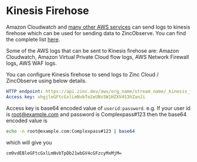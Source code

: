 # Kinesis Firehose

Amazon Cloudwatch and [many other AWS services](https://docs.aws.amazon.com/AmazonCloudWatch/latest/logs/AWS-logs-and-resource-policy.html) can send logs to kinesis firehose which can be used for sending data to ZincObserve. You can find the complete list [here](https://docs.aws.amazon.com/AmazonCloudWatch/latest/logs/AWS-logs-and-resource-policy.html).

Some of the AWS logs that can be sent to Kinesis firehose are: Amazon Cloudwatch, Amazon Virtual Private Cloud flow logs, AWS Network Firewall logs, AWS WAF logs.

You can configure Kinesis firehose to send logs to Zinc Cloud / ZincObserve using below details.

```yaml
HTTP endpoint: https://api.zinc.dev/aws/org_name/stream_name/_kinesis_firehose
Access key: vhgjleGFtcGxlLmNvbTo2eUNsSW1HZXV4S3hZanJi
```

Access key is base64 encoded value of `userid:password`. e.g. If your user id is root@example.com and password is Complexpass#123 then the base64 encoded value is 

```bash
echo -n root@example.com:Complexpass#123 | base64
```
 which will give you

 `cm9vdEBleGFtcGxlLmNvbTpDb21wbGV4cGFzcyMxMjM=`

 